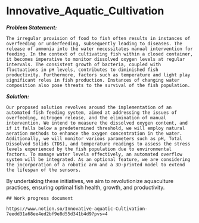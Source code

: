 # Innovative_Aquatic_Cultivation

***Problem Statement:***

    The irregular provision of food to fish often results in instances of overfeeding or underfeeding, subsequently leading to diseases. The release of ammonia into the water necessitates manual intervention for feeding. In the context of cultivating fish within a closed container, it becomes imperative to monitor dissolved oxygen levels at regular intervals. The consistent growth of bacteria, coupled with fluctuations in pH levels, contributes to diminished fish productivity. Furthermore, factors such as temperature and light play significant roles in fish production. Instances of changing water composition also pose threats to the survival of the fish population.

***Solution:***

    Our proposed solution revolves around the implementation of an automated fish feeding system, aimed at addressing the issues of overfeeding, nitrogen release, and the elimination of manual intervention. We intend to measure the dissolved oxygen content, and if it falls below a predetermined threshold, we will employ natural aeration methods to enhance the oxygen concentration in the water. Additionally, we will monitor various parameters such as pH, Total Dissolved Solids (TDS), and temperature readings to assess the stress levels experienced by the fish population due to environmental factors. To manage water levels effectively, an automated overflow system will be integrated. As an optional feature, we are considering the incorporation of a robotic arm and a 3D-printed model to extend the lifespan of the sensors.

By undertaking these initiatives, we aim to revolutionize aquaculture practices, ensuring optimal fish health, growth, and productivity.


```
## Work progress document

https://www.notion.so/Innovative-aquatic-Cultivation-7eedd31a68ee4ed2bf9e8d55d341b4d9?pvs=4

```




